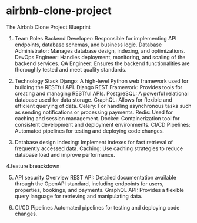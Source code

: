 # airbnb-clone-project
The Airbnb Clone Project Blueprint

1. Team Roles
Backend Developer: Responsible for implementing API endpoints, database schemas, and business logic.
Database Administrator: Manages database design, indexing, and optimizations.
DevOps Engineer: Handles deployment, monitoring, and scaling of the backend services.
QA Engineer: Ensures the backend functionalities are thoroughly tested and meet quality standards.

2. Technology Stack
Django: A high-level Python web framework used for building the RESTful API.
Django REST Framework: Provides tools for creating and managing RESTful APIs.
PostgreSQL: A powerful relational database used for data storage.
GraphQL: Allows for flexible and efficient querying of data.
Celery: For handling asynchronous tasks such as sending notifications or processing payments.
Redis: Used for caching and session management.
Docker: Containerization tool for consistent development and deployment environments.
CI/CD Pipelines: Automated pipelines for testing and deploying code changes.


3. Database design 
Indexing: Implement indexes for fast retrieval of frequently accessed data.
Caching: Use caching strategies to reduce database load and improve performance.

4.feature breackdown

5. API security Overview
   REST API: Detailed documentation available through the OpenAPI standard, including endpoints for users, properties, bookings, and payments.
GraphQL API: Provides a flexible query language for retrieving and manipulating data.

6. CI/CD Pipelines
    Automated pipelines for testing and deploying code changes.
